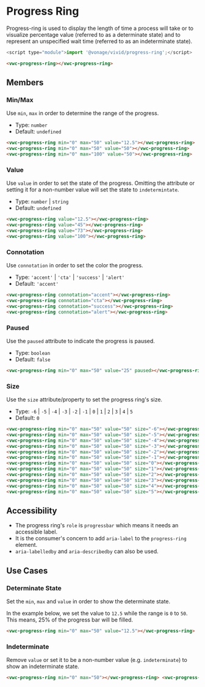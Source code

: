# Progress Ring

Progress-ring is used to display the length of time a process will take or to visualize percentage value (referred to as a determinate state) and to represent an unspecified wait time (referred to as an indeterminate state).

```js
<script type="module">import '@vonage/vivid/progress-ring';</script>
```

```html preview
<vwc-progress-ring></vwc-progress-ring>
```

## Members

### Min/Max

Use `min`, `max` in order to determine the range of the progress.

- Type: `number`
- Default: `undefined`

```html preview blocks
<vwc-progress-ring min="0" max="50" value="12.5"></vwc-progress-ring>
<vwc-progress-ring min="0" max="50" value="50"></vwc-progress-ring>
<vwc-progress-ring min="0" max="100" value="50"></vwc-progress-ring>
```

### Value

Use `value` in order to set the state of the progress. Omitting the attribute or setting it for a non-number value will set the state to `indetermintate`.

- Type: `number` | `string`
- Default: `undefined`

```html preview blocks
<vwc-progress-ring value="12.5"></vwc-progress-ring>
<vwc-progress-ring value="45"></vwc-progress-ring>
<vwc-progress-ring value="73"></vwc-progress-ring>
<vwc-progress-ring value="100"></vwc-progress-ring>
```

### Connotation

Use `connotation` in order to set the color the progress.

- Type: `'accent'` | `'cta'` | `'success'` | `'alert'`
- Default: `'accent'`

```html preview blocks
<vwc-progress-ring connotation="accent"></vwc-progress-ring>
<vwc-progress-ring connotation="cta"></vwc-progress-ring>
<vwc-progress-ring connotation="success"></vwc-progress-ring>
<vwc-progress-ring connotation="alert"></vwc-progress-ring>
```

### Paused

Use the `paused` attribute to indicate the progress is paused.

- Type: `boolean`
- Default: `false`

```html preview blocks
<vwc-progress-ring min="0" max="50" value="25" paused></vwc-progress-ring>
```

### Size

Use the `size` attribute/property to set the progress ring's size.

- Type: `-6` | `-5` | `-4` | `-3` | `-2` | `-1` | `0` | `1` | `2` | `3` | `4` | `5`
- Default: `0`

```html preview blocks
<vwc-progress-ring min="0" max="50" value="50" size="-6"></vwc-progress-ring>
<vwc-progress-ring min="0" max="50" value="50" size="-5"></vwc-progress-ring>
<vwc-progress-ring min="0" max="50" value="50" size="-4"></vwc-progress-ring>
<vwc-progress-ring min="0" max="50" value="50" size="-3"></vwc-progress-ring>
<vwc-progress-ring min="0" max="50" value="50" size="-2"></vwc-progress-ring>
<vwc-progress-ring min="0" max="50" value="50" size="-1"></vwc-progress-ring>
<vwc-progress-ring min="0" max="50" value="50" size="0"></vwc-progress-ring>
<vwc-progress-ring min="0" max="50" value="50" size="1"></vwc-progress-ring>
<vwc-progress-ring min="0" max="50" value="50" size="2"></vwc-progress-ring>
<vwc-progress-ring min="0" max="50" value="50" size="3"></vwc-progress-ring>
<vwc-progress-ring min="0" max="50" value="50" size="4"></vwc-progress-ring>
<vwc-progress-ring min="0" max="50" value="50" size="5"></vwc-progress-ring>
```

## Accessibility

- The progress ring's `role` is `progressbar` which means it needs an accessible label.
- It is the consumer's concern to add `aria-label` to the `progress-ring` element.
- `aria-labelledby` and `aria-describedby` can also be used.

## Use Cases

### Determinate State

Set the `min`, `max` and `value` in order to show the determinate state.

In the example below, we set the value to `12.5` while the range is `0` to `50`. This means, 25% of the progress bar will be filled.

```html preview
<vwc-progress-ring min="0" max="50" value="12.5"></vwc-progress-ring>
```

### Indeterminate

Remove `value` or set it to be a non-number value (e.g. `indeterminate`) to show an indeterminate state.

```html preview blocks
<vwc-progress-ring min="0" max="50"></vwc-progress-ring> <vwc-progress-ring min="0" max="50" value="indeterminate"></vwc-progress-ring>
```
